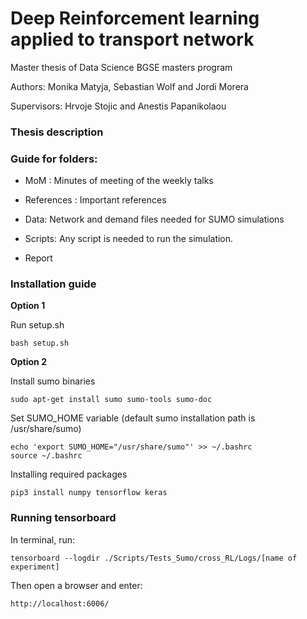 # Deep Reinforcement learning applied to transport network

Master thesis of Data Science BGSE masters program

Authors: Monika Matyja, Sebastian Wolf and Jordi Morera

Supervisors: Hrvoje Stojic and Anestis Papanikolaou

### Thesis description

### Guide for folders:

- MoM : Minutes of meeting of the weekly talks
- References : Important references

- Data: Network and demand files needed for SUMO simulations
- Scripts: Any script is needed to run the simulation.
- Report

### Installation guide

**Option 1**

Run setup.sh

```
bash setup.sh
```

**Option 2**

Install sumo binaries

```
sudo apt-get install sumo sumo-tools sumo-doc
```

Set SUMO_HOME variable (default sumo installation path is /usr/share/sumo)

```
echo 'export SUMO_HOME="/usr/share/sumo"' >> ~/.bashrc
source ~/.bashrc
```
Installing required packages

```
pip3 install numpy tensorflow keras
```

### Running tensorboard
In terminal, run:
```
tensorboard --logdir ./Scripts/Tests_Sumo/cross_RL/Logs/[name of experiment]
```
Then open a browser and enter:
```
http://localhost:6006/
```

